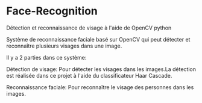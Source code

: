 # Face-Recognition

Détection et reconnaissance de visage à l'aide de OpenCV python



Système de reconnaissance faciale basé sur OpenCV qui peut détecter et reconnaître plusieurs visages dans une image.

Il y a 2 parties dans ce système:

Détection de visage: Pour détecter les visages dans les images.La détection est réalisée dans ce projet à l'aide du classificateur Haar Cascade.

Reconnaissance faciale: Pour reconnaître le visage des personnes dans les images.
